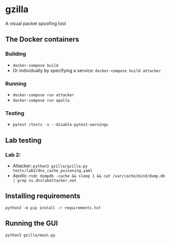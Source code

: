 # gzilla
A visual packet spoofing tool

## The Docker containers
### Building
- `docker-compose build`
- Or individually by specifying a service: `docker-compose build attacker`
### Running
- `docker-compose run attacker`
- `docker-compose run apollo`

### Testing
- `pytest /tests -v --disable-pytest-warnings`

## Lab testing
### Lab 2:
- Attacker: `python3 gzilla/gzilla.py tests/lab2/dns_cache_poisoning.yaml`
- Apollo: `rndc dumpdb -cache && sleep 1 && cat /var/cache/bind/dump.db | grep ns.dnslabattacker.net`

## Installing requirements

`python3 -m pip install -r requirements.txt`

## Running the GUI

`python3 gzilla/main.py` 
